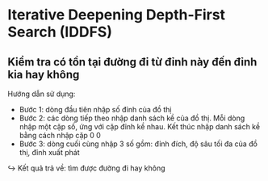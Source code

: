 # Iterative Deepening Depth-First Search (IDDFS)
  ## Kiểm tra có tồn tại đường đi từ đỉnh này đến đỉnh kia hay không

  Hướng dẫn sử dụng:
  - Bước 1: dòng đầu tiên nhập số đỉnh của đồ thị
  - Bước 2: các dòng tiếp theo nhập danh sách kề của đồ thị. Mỗi dòng nhập một cặp số, ứng với cặp đỉnh kề nhau. Kết thúc nhập danh sách kề bằng cách nhập cặp 0 0
  - Bước 3: dòng cuối cùng nhập 3 số gồm: đỉnh đích, độ sâu tối đa của đồ thị, đỉnh xuất phát

:arrow_right_hook: Kết quả trả về: tìm được đường đi hay không
